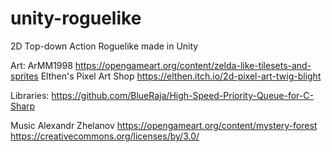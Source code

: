 # unity-roguelike
2D Top-down Action Roguelike made in Unity

Art:
ArMM1998
https://opengameart.org/content/zelda-like-tilesets-and-sprites
Elthen's Pixel Art Shop
https://elthen.itch.io/2d-pixel-art-twig-blight

Libraries:
https://github.com/BlueRaja/High-Speed-Priority-Queue-for-C-Sharp

Music
Alexandr Zhelanov
https://opengameart.org/content/mystery-forest
https://creativecommons.org/licenses/by/3.0/